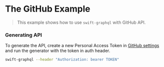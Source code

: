 #  The GitHub Example

> This example shows how to use `swift-graphql` with GitHub API.


### Generating API

To generate the API, create a new Personal Access Token in [GitHub settings](https://github.com/settings/tokens) and run the generator with the token in auth header.

```sh
swift-graphql --header "Authorization: bearer TOKEN"
```
